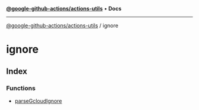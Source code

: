 [**@google-github-actions/actions-utils**](../README.md) • **Docs**

***

[@google-github-actions/actions-utils](../modules.md) / ignore

# ignore

## Index

### Functions

- [parseGcloudIgnore](functions/parseGcloudIgnore.md)
